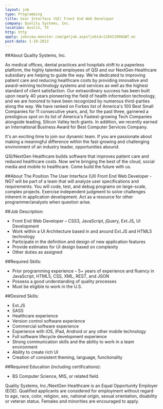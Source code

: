 ```yaml
---
layout: job
type: Programming
title: User Interface (UI) Front End Web Developer
company: Quality Systems, Inc.
location: Austin, TX
http: http
apply: jobview.monster.com/getjob.aspx?jobid=118421996&WT.mc
post-date: 1-19-2013
--- 
```


##About Quality Systems, Inc.

As medical offices, dental practices and hospitals shift to a paperless platform, the highly talented employees of QSI and our NextGen Healthcare subsidiary are helping to guide the way. We're dedicated to improving patient care and reducing healthcare costs by providing innovative and award-winning technology systems and services as well as the highest standard of client satisfaction. Our extraordinary success has been built upon nearly 40 years pioneering the field of health information technology, and we are honored to have been recognized by numerous third-parties along the way. We have ranked on Forbes list of America's 100 Best Small Companies for 11 consecutive years, and, for the past three, garnered a prestigious spot on its list of America's Fastest-growing Tech Companies alongside leading, Silicon Valley tech giants. In addition, we recently earned an International Business Award for Best Computer Services Company. 

It's an exciting time to join our dynamic team. If you are passionate about making a meaningful difference within the fast-growing and challenging environment of an industry leader, opportunities abound.

QSI/NextGen Healthcare builds software that improves patient care and reduced healthcare costs. Now we’re bringing the best of the cloud, social media and mobile to healthcare. Come build the future with us.

##About The Position
The User Interface (UI) Front End Web Developer - NG7  will be part of a team that will analyze user specifications and requirements.  You will code, test, and debug programs on large-scale, complex projects.  Exercise independent judgment to solve challenges inherent in application development.  Act as a resource for other programmer/analysts when question arise.


##Job Description:

* Front End Web Developer – CSS3, JavaScript, jQuery, Ext.JS, UI Development
* Work within a UI Architecture based in and around Ext.JS and HTML5 technology
* Participate in the definition and design of new application features
* Provide estimates for UI design based on complexity
* Other duties as assigned 

##Required Skills:
* Prior programming experience – 5+ years of experience and fluency in JavaScript, HTML5, CSS, XML, REST, and JSON
* Possess a good understanding of quality processes
* Must be eligible to work in the U.S.

##Desired Skills:
* Ext.JS
* SASS
* Healthcare experience
* Version control software experience
* Commercial software experience
* Experience with iOS, iPad, Android or any other mobile technology
* Full software lifecycle development experience
* Strong communication skills and the ability to work in a team environment
* Ability to create rich UI
* Creation of consistent theming, language, functionality 

##Required Education (including certifications):
* BS Computer Science, MIS, or related field. 


Quality Systems, Inc./NextGen Healthcare is an Equal Opportunity Employer (EOE). Qualified applicants are considered for employment without regard to age, race, color, religion, sex, national origin, sexual orientation, disability or veteran status. Females and minorities are encouraged to apply. 